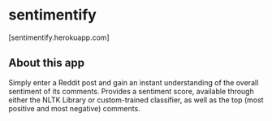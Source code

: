 # sentimentify

[sentimentify.herokuapp.com]


## About this app
Simply enter a Reddit post and gain an instant understanding of the overall sentiment of its comments. Provides a sentiment score, available through either the NLTK Library or custom-trained classifier, as well as the top (most positive and most negative) comments.
